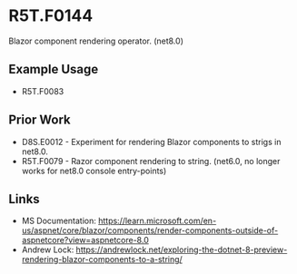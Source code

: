 # R5T.F0144
Blazor component rendering operator. (net8.0)


## Example Usage

* R5T.F0083


## Prior Work

* D8S.E0012 - Experiment for rendering Blazor components to strigs in net8.0.
* R5T.F0079 - Razor component rendering to string. (net6.0, no longer works for net8.0 console entry-points)


## Links

* MS Documentation: https://learn.microsoft.com/en-us/aspnet/core/blazor/components/render-components-outside-of-aspnetcore?view=aspnetcore-8.0
* Andrew Lock: https://andrewlock.net/exploring-the-dotnet-8-preview-rendering-blazor-components-to-a-string/

